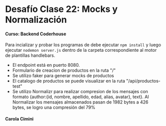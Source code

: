 # Desafío Clase 22: Mocks y Normalización
#### Curso: Backend Coderhouse

Para incializar y probar los programas de debe ejecutar ```npm install```
y luego ejecutar ```nodemon server.js``` dentro de la carpeta correspondiente al 
motor de plantillas handlebars.

- El endpoint está en puerto 8080.
- Formulario de creacion de productos en la ruta "/"
- Se utilizo faker para generar mocks de productos
- El catalogo de productos se puede visualizar en la ruta "/api/productos-test"
- Se utilizo Normalizr para realizar compresion de los mensajes con formato {author:{id, nombre,    apellido, edad, alias, avatar}, text}. Al Normalizar los mensajes almacenados pasan de 1982 bytes a 426 bytes, se logro una compresión del 79%

#### Carola Cimini